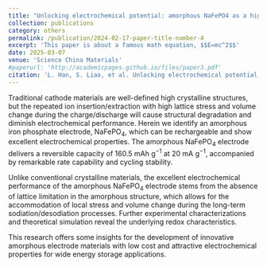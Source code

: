 ```yaml
---
title: "Unlocking electrochemical potential: amorphous NaFePO4 as a high-capacity and cycle-stable cathode material for advanced sodium-ion batteries"
collection: publications
category: others
permalink: /publication/2024-02-17-paper-title-number-4
excerpt: 'This paper is about a famous math equation, $$E=mc^2$$'
date: 2025-03-07
venue: 'Science China Materials'
#paperurl: 'http://academicpages.github.io/files/paper3.pdf'
citation: 'L. Han, S. Liao, et al. Unlocking electrochemical potential: amorphous NaFePO4 as a high-capacity and cycle-stable cathode material for advanced sodium-ion batteries, Science China Materials, 2025, 68, 1109-1116.'
---
```


Traditional cathode materials are well-defined high crystalline structures, but the repeated ion insertion/extraction with high lattice stress and volume change during the charge/discharge will cause structural degradation and diminish electrochemical performance. Herein we identify an amorphous iron phosphate electrode, NaFePO<sub>4</sub>, which can be rechargeable and show excellent electrochemical properties. The amorphous NaFePO<sub>4</sub> electrode delivers a reversible capacity of 160.5 mAh g<sup>−1</sup> at 20 mA g<sup>−1</sup>, accompanied by remarkable rate capability and cycling stability.

Unlike conventional crystalline materials, the excellent electrochemical performance of the amorphous NaFePO<sub>4</sub> electrode stems from the absence of lattice limitation in the amorphous structure, which allows for the accommodation of local stress and volume change during the long-term sodiation/desodiation processes. Further experimental characterizations and theoretical simulation reveal the underlying redox characteristics.

This research offers some insights for the development of innovative amorphous electrode materials with low cost and attractive electrochemical properties for wide energy storage applications.
